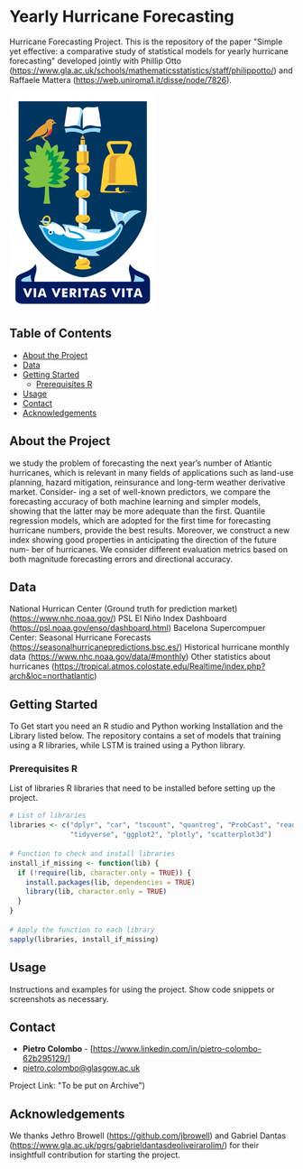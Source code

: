 # Yearly Hurricane Forecasting

Hurricane Forecasting Project. This is the repository of the paper "Simple yet effective: a comparative study of statistical models for
yearly hurricane forecasting" developed jointly with Phillip Otto (https://www.gla.ac.uk/schools/mathematicsstatistics/staff/philippotto/)
and Raffaele Mattera (https://web.uniroma1.it/disse/node/7826).

![Project Logo](Uni_Glasgow_2017_arms.png)

## Table of Contents

- [About the Project](#about-the-project)
- [Data](#data)
- [Getting Started](#getting-started)
  - [Prerequisites R](#prerequisitesR)
- [Usage](#usage)
- [Contact](#contact)
- [Acknowledgements](#acknowledgements)

## About the Project

we study the problem of forecasting the next year’s number of Atlantic
hurricanes, which is relevant in many fields of applications such as land-use planning,
hazard mitigation, reinsurance and long-term weather derivative market. Consider-
ing a set of well-known predictors, we compare the forecasting accuracy of both
machine learning and simpler models, showing that the latter may be more adequate
than the first. Quantile regression models, which are adopted for the first time for
forecasting hurricane numbers, provide the best results. Moreover, we construct a
new index showing good properties in anticipating the direction of the future num-
ber of hurricanes. We consider different evaluation metrics based on both magnitude
forecasting errors and directional accuracy.

## Data
National Hurrican Center (Ground truth for prediction market)(https://www.nhc.noaa.gov/)
PSL El Niño Index Dashboard (https://psl.noaa.gov/enso/dashboard.html)
Bacelona Supercompuer Center: Seasonal Hurricane Forecasts (https://seasonalhurricanepredictions.bsc.es/)
Historical hurricane monthly data (https://www.nhc.noaa.gov/data/#monthly)
Other statistics about hurricanes (https://tropical.atmos.colostate.edu/Realtime/index.php?arch&loc=northatlantic)

## Getting Started

To Get start you need an R studio and Python working Installation and the Library listed below.
The repository contains a set of models that training using a R libraries, while LSTM is trained using 
a Python library.

### Prerequisites R

 List of libraries R libraries that need to be installed before setting up the project.

```r
# List of libraries
libraries <- c("dplyr", "car", "tscount", "quantreg", "ProbCast", "readr", 
               "tidyverse", "ggplot2", "plotly", "scatterplot3d")

# Function to check and install libraries
install_if_missing <- function(lib) {
  if (!require(lib, character.only = TRUE)) {
    install.packages(lib, dependencies = TRUE)
    library(lib, character.only = TRUE)
  }
}

# Apply the function to each library
sapply(libraries, install_if_missing)
```

## Usage

Instructions and examples for using the project. Show code snippets or screenshots as necessary.


## Contact

- **Pietro Colombo** - [https://www.linkedin.com/in/pietro-colombo-62b295129/]
- pietro.colombo@glasgow.ac.uk

Project Link: "To be put on Archive")

## Acknowledgements

We thanks Jethro Browell (https://github.com/jbrowell) and Gabriel Dantas (https://www.gla.ac.uk/pgrs/gabrieldantasdeoliveirarolim/) for their insightfull contribution for starting the project.



